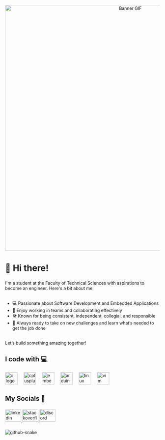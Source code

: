 <div align="center">
  <img width="800" hight="300" src="https://user-images.githubusercontent.com/74038190/225813708-98b745f2-7d22-48cf-9150-083f1b00d6c9.gif" alt="Banner GIF">
</div>

###

<h1 align="left">👋 Hi there!</h1>

###

<p align="left">
  I'm a student at the Faculty of Technical Sciences with aspirations to become an engineer. Here's a bit about me:<br><br>
  <ul>
    <li>💻 Passionate about Software Development and Embedded Applications</li>
    <li>🤝 Enjoy working in teams and collaborating effectively</li>
    <li>🛠️ Known for being consistent, independent, collegial, and responsible</li>
    <li>🚀 Always ready to take on new challenges and learn what’s needed to get the job done</li>
  </ul><br>
  Let’s build something amazing together!
</p>

###

<h2 align="left">I code with 💻</h2>

###

<div align="left">
  <img src="https://cdn.jsdelivr.net/gh/devicons/devicon/icons/c/c-original.svg" height="40" alt="c logo"  />
  <img width="12" />
  <img src="https://cdn.jsdelivr.net/gh/devicons/devicon/icons/cplusplus/cplusplus-original.svg" height="40" alt="cplusplus logo"  />
  <img width="12" />
  <img src="https://cdn.jsdelivr.net/gh/devicons/devicon/icons/embeddedc/embeddedc-original.svg" height="40" alt="embeddedc logo"  />
  <img width="12" />
  <img src="https://cdn.jsdelivr.net/gh/devicons/devicon/icons/arduino/arduino-original.svg" height="40" alt="arduino logo"  />
  <img width="12" />
  <img src="https://cdn.jsdelivr.net/gh/devicons/devicon/icons/linux/linux-original.svg" height="40" alt="linux logo"  />
  <img width="12" />
  <img src="https://cdn.jsdelivr.net/gh/devicons/devicon/icons/vim/vim-original.svg" height="40" alt="vim logo"  />
</div>

###

<h2 align="left">My Socials 🔗</h2>

###

<div align="left">
  <a href="https://www.linkedin.com/in/vgalovic/" target="_blank">
    <img src="https://raw.githubusercontent.com/maurodesouza/profile-readme-generator/master/src/assets/icons/social/linkedin/default.svg" width="52" height="40" alt="linkedin logo"  />
  </a>
  <a href="https://stackoverflow.com/users/8706962/vgalovic" target="_blank">
    <img src="https://raw.githubusercontent.com/maurodesouza/profile-readme-generator/master/src/assets/icons/social/stackoverflow/default.svg" width="52" height="40" alt="stackoverflow logo"  />
  </a>
  <a href="https://discord.com/users/lordgrim6272" target="_blank">
    <img src="https://raw.githubusercontent.com/maurodesouza/profile-readme-generator/master/src/assets/icons/social/discord/default.svg" width="52" height="40" alt="discord logo"  />
  </a>
</div>

###

<picture>
  <source media="(prefers-color-scheme: dark)" srcset="https://raw.githubusercontent.com/vgalovic/vgaolvic/refs/heads/output/github-snake-dark.svg" />
  <source media="(prefers-color-scheme: light)" srcset="https://raw.githubusercontent.com/vgalovic/vgaolvic/refs/heads/output/github-snake.svg" />
  <img alt="github-snake" src="https://raw.githubusercontent.com/vgalovic/vgaolvic/refs/heads/output/github-snake.svg" />
</picture>
